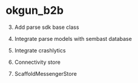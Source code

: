 # okgun_b2b

<!-- TODO -->

3) Add parse sdk base class 

4) Integrate parse models with sembast database

5) Integrate crashlytics

6) Connectivity store

7) ScaffoldMessengerStore
